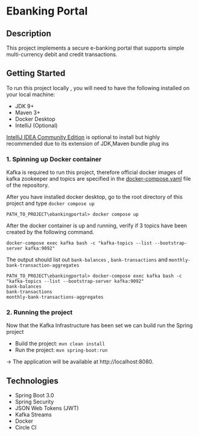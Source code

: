 # Ebanking Portal

## Description
This project implements a secure e-banking portal that supports simple multi-currency debit and credit transactions.

## Getting Started
To run this project locally , you will need to have the following installed on your local machine:
* JDK 9+
* Maven 3+
* Docker Desktop
* IntelliJ (Optional)

[IntelliJ IDEA Community Edition](https://www.jetbrains.com/idea/download/#section=windows) is optional to install but highly recommended due to its extension of JDK,Maven bundle plug ins

### 1. Spinning up Docker container
Kafka is required to run this project, therefore official docker images of kafka zookeeper and topics are specified in the [docker-compose.yaml](docker-compose.yaml) file of the repository.

After you have installed docker desktop, go to the root directory of this project and type ```docker compose up```
```
PATH_TO_PROJECT\ebankingportal> docker compose up
```

After the docker container is up and running, verify if 3 topics have been created by the following command.
 ```
 docker-compose exec kafka bash -c "kafka-topics --list --bootstrap-server kafka:9092"                 
 ```


The output should list out ```bank-balances``` , ```bank-transactions``` and ```monthly-bank-transaction-aggregates```
```
PATH_TO_PROJECT\ebankingportal> docker-compose exec kafka bash -c "kafka-topics --list --bootstrap-server kafka:9092"
bank-balances
bank-transactions
monthly-bank-transactions-aggregates
```

### 2. Running the project

Now that the Kafka Infrastructure has been set we can build run the Spring project

* Build the project: ```mvn clean install```
* Run the project: ```mvn spring-boot:run```

-> The application will be available at http://localhost:8080.


## Technologies
* Spring Boot 3.0
* Spring Security
* JSON Web Tokens (JWT)
* Kafka Streams
* Docker
* Circle CI